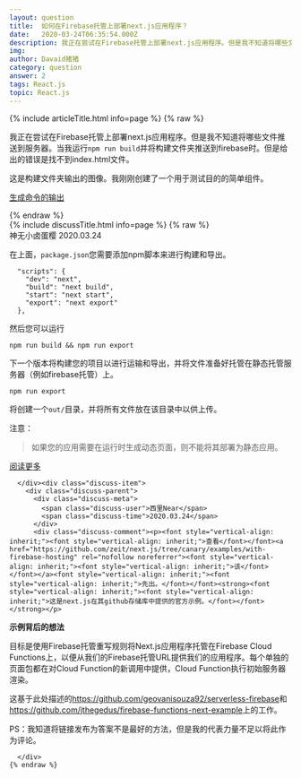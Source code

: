 ```yaml
---
layout: question
title:  如何在Firebase托管上部署next.js应用程序？
date:   2020-03-24T06:35:54.000Z
description: 我正在尝试在Firebase托管上部署next.js应用程序。但是我不知道将哪些文件推送到服务器。当我运行npm run build并将构建文件夹推送到f...
img: 
author: Davaid猪猪
category: question
answer: 2
tags: React.js
topic: React.js
---
```

<div class="article-root">
  <div class="article">
    {% include articleTitle.html info=page %}
    {% raw %}
    <div class="article-content"><p><font style="vertical-align: inherit;"><font style="vertical-align: inherit;">我正在尝试在Firebase托管上部署next.js应用程序。</font><font style="vertical-align: inherit;">但是我不知道将哪些文件推送到服务器。</font><font style="vertical-align: inherit;">当我运行</font></font><code>npm run build</code><font style="vertical-align: inherit;"><font style="vertical-align: inherit;">并将构建文件夹推送到firebase时。</font><font style="vertical-align: inherit;">但是给出的错误是找不到index.html文件。</font></font></p>

<p><font style="vertical-align: inherit;"><font style="vertical-align: inherit;">这是构建文件夹输出的图像。</font><font style="vertical-align: inherit;">我刚刚创建了一个用于测试目的的简单组件。</font></font></p>

<p><a href="https://i.stack.imgur.com/CSUBY.png" rel="nofollow noreferrer"><font style="vertical-align: inherit;"><font style="vertical-align: inherit;">生成命令的输出</font></font></a></p></div>
    {% endraw %}
  </div>

  <div class="discuss-wrapper">
    {% include discussTitle.html info=page %}
    {% raw %}
    <div class="discuss-item">
        <div class="discuss-parent">
          <div class="discuss-meta">
            <span class="discuss-user">神无小卤蛋樱</span>
            <span class="discuss-time">2020.03.24</span>
          </div>
          <div class="discuss-comment"><p><font style="vertical-align: inherit;"><font style="vertical-align: inherit;">在上面，</font></font><code>package.json</code><font style="vertical-align: inherit;"><font style="vertical-align: inherit;">您需要添加npm脚本来进行构建和导出。</font></font></p>

<pre><code>  "scripts": {<font></font>
    "dev": "next",<font></font>
    "build": "next build",<font></font>
    "start": "next start",<font></font>
    "export": "next export"<font></font>
  },<font></font>
</code></pre>

<p><font style="vertical-align: inherit;"><font style="vertical-align: inherit;">然后您可以运行</font></font></p>

<pre><code>npm run build &amp;&amp; npm run export
</code></pre>

<p><font style="vertical-align: inherit;"><font style="vertical-align: inherit;">下一个版本将构建您的项目以进行运输和导出，并将文件准备好托管在静态托管服务器（例如firebase托管）上。</font></font></p>

<pre><code>npm run export
</code></pre>

<p><font style="vertical-align: inherit;"><font style="vertical-align: inherit;">将创建一个</font></font><code>out/</code><font style="vertical-align: inherit;"><font style="vertical-align: inherit;">目录，并将所有文件放在</font><font style="vertical-align: inherit;">该</font><font style="vertical-align: inherit;">目录中以供上传。</font></font></p>

<p><font style="vertical-align: inherit;"><font style="vertical-align: inherit;">注意： </font></font></p>

<blockquote>
  <p><font style="vertical-align: inherit;"><font style="vertical-align: inherit;">如果您的应用需要在运行时生成动态页面，则不能将其部署为静态应用。</font></font></p>
</blockquote>

<p><a href="https://nextjs.org/learn/excel/static-html-export" rel="nofollow noreferrer"><font style="vertical-align: inherit;"><font style="vertical-align: inherit;">阅读更多</font></font></a></p></div>
        </div>
        
      </div><div class="discuss-item">
        <div class="discuss-parent">
          <div class="discuss-meta">
            <span class="discuss-user">西里Near</span>
            <span class="discuss-time">2020.03.24</span>
          </div>
          <div class="discuss-comment"><p><font style="vertical-align: inherit;"><font style="vertical-align: inherit;">查看</font></font><a href="https://github.com/zeit/next.js/tree/canary/examples/with-firebase-hosting" rel="nofollow noreferrer"><font style="vertical-align: inherit;"><font style="vertical-align: inherit;">该</font></font></a><font style="vertical-align: inherit;"><font style="vertical-align: inherit;">先出。</font></font><strong><font style="vertical-align: inherit;"><font style="vertical-align: inherit;">这是next.js在其github存储库中提供的官方示例。</font></font></strong></p>

<p><strong><font style="vertical-align: inherit;"><font style="vertical-align: inherit;">示例背后的想法</font></font></strong></p>

<p><font style="vertical-align: inherit;"><font style="vertical-align: inherit;">目标是使用Firebase托管重写规则将Next.js应用程序托管在Firebase Cloud Functions上，以便从我们的Firebase托管URL提供我们的应用程序。</font><font style="vertical-align: inherit;">每个单独的页面包都在对Cloud Function的新调用中提供，Cloud Function执行初始服务器渲染。</font></font></p>

<p><font style="vertical-align: inherit;"><font style="vertical-align: inherit;">这基于</font><font style="vertical-align: inherit;">此处描述的</font></font><a href="https://github.com/geovanisouza92/serverless-firebase" rel="nofollow noreferrer"><font style="vertical-align: inherit;"><font style="vertical-align: inherit;">https://github.com/geovanisouza92/serverless-firebase</font></font></a><font style="vertical-align: inherit;"><font style="vertical-align: inherit;">和</font></font><a href="https://github.com/jthegedus/firebase-functions-next-example" rel="nofollow noreferrer"><font style="vertical-align: inherit;"><font style="vertical-align: inherit;">https://github.com/jthegedus/firebase-functions-next-example</font></font></a><font style="vertical-align: inherit;"><font style="vertical-align: inherit;">上的工作</font><font style="vertical-align: inherit;">。</font></font></p>

<p><font style="vertical-align: inherit;"><font style="vertical-align: inherit;">PS：我知道将链接发布为答案不是最好的方法，但是我的代表力量不足以将此作为评论。</font></font></p></div>
        </div>
        
      </div>
    {% endraw %}
  </div>
<div>
